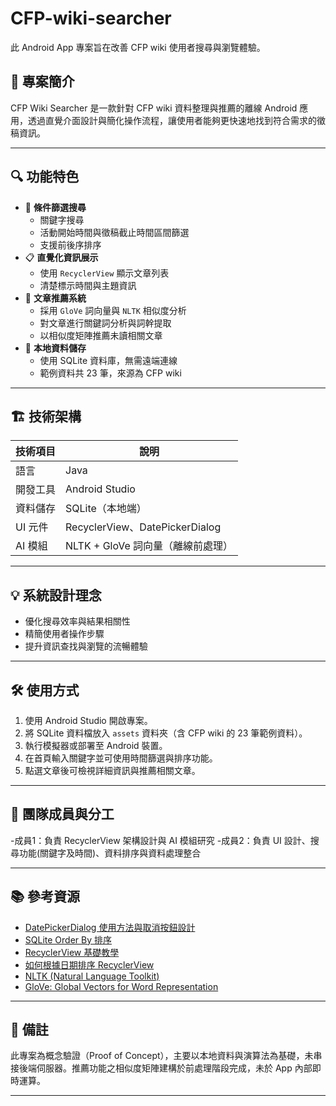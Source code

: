 # CFP-wiki-searcher
此 Android App 專案旨在改善 CFP wiki 使用者搜尋與瀏覽體驗。
## 📱 專案簡介

CFP Wiki Searcher 是一款針對 CFP wiki 資料整理與推薦的離線 Android 應用，透過直覺介面設計與簡化操作流程，讓使用者能夠更快速地找到符合需求的徵稿資訊。

---

## 🔍 功能特色

- 🔎 **條件篩選搜尋**
  - 關鍵字搜尋
  - 活動開始時間與徵稿截止時間區間篩選
  - 支援前後序排序
- 📋 **直覺化資訊展示**
  - 使用 `RecyclerView` 顯示文章列表
  - 清楚標示時間與主題資訊
- 🤖 **文章推薦系統**
  - 採用 `GloVe` 詞向量與 `NLTK` 相似度分析
  - 對文章進行關鍵詞分析與詞幹提取
  - 以相似度矩陣推薦未讀相關文章
- 📂 **本地資料儲存**
  - 使用 SQLite 資料庫，無需遠端連線
  - 範例資料共 23 筆，來源為 CFP wiki

---

## 🏗️ 技術架構

| 技術項目     | 說明                         |
|--------------|------------------------------|
| 語言         | Java                         |
| 開發工具     | Android Studio               |
| 資料儲存     | SQLite（本地端）             |
| UI 元件      | RecyclerView、DatePickerDialog |
| AI 模組      | NLTK + GloVe 詞向量（離線前處理） |

---

## 💡 系統設計理念

- 優化搜尋效率與結果相關性
- 精簡使用者操作步驟
- 提升資訊查找與瀏覽的流暢體驗

---

## 🛠️ 使用方式

1. 使用 Android Studio 開啟專案。
2. 將 SQLite 資料檔放入 `assets` 資料夾（含 CFP wiki 的 23 筆範例資料）。
3. 執行模擬器或部署至 Android 裝置。
4. 在首頁輸入關鍵字並可使用時間篩選與排序功能。
5. 點選文章後可檢視詳細資訊與推薦相關文章。

---

## 👥 團隊成員與分工

-成員1：負責 RecyclerView 架構設計與 AI 模組研究
-成員2：負責 UI 設計、搜尋功能(關鍵字及時間)、資料排序與資料處理整合

---

## 📚 參考資源

- [DatePickerDialog 使用方法與取消按鈕設計](https://www.cnblogs.com/c2soft/articles/15658964.html)
- [SQLite Order By 排序](https://blog.csdn.net/whatday/article/details/104746456)
- [RecyclerView 基礎教學](https://thumbb13555.pixnet.net/blog/post/311803031)
- [如何根據日期排序 RecyclerView](https://www.volcengine.com/theme/6026322-R-7-1)
- [NLTK (Natural Language Toolkit)](https://www.nltk.org/)
- [GloVe: Global Vectors for Word Representation](https://nlp.stanford.edu/projects/glove/)

---

## 📌 備註

此專案為概念驗證（Proof of Concept），主要以本地資料與演算法為基礎，未串接後端伺服器。推薦功能之相似度矩陣建構於前處理階段完成，未於 App 內部即時運算。

---

